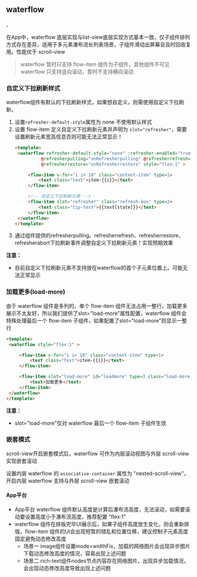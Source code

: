 ## waterflow

<!-- UTSCOMJSON.waterflow.description -->

<!-- UTSCOMJSON.waterflow.compatibility -->、

在App中，waterflow 底层实现与list-view底层实现方式基本一致，仅子组件排列方式存在差异，适用于多元素瀑布流长列表场景，子组件滑动出屏幕会及时回收复用。性能优于 scroll-view 

> waterflow 暂时只支持 flow-item 组件为子组件，其他组件不可见
> waterflow 只支持竖向滚动，暂时不支持横向滚动

<!-- UTSCOMJSON.waterflow.attribute -->

<!-- UTSCOMJSON.waterflow.event -->

<!-- UTSCOMJSON.waterflow.component_type -->

### 自定义下拉刷新样式

waterflow组件有默认的下拉刷新样式，如果想自定义，则需使用自定义下拉刷新。

1. 设置`refresher-default-style`属性为 none 不使用默认样式
2. 设置 flow-item 定义自定义下拉刷新元素并声明为 `slot="refresher"`，需要设置刷新元素宽高信息否则可能无法正常显示！
   ```html
   <template>
   	<waterflow refresher-default-style="none" :refresher-enabled="true" :refresher-triggered="refresherTriggered"
   			 @refresherpulling="onRefresherpulling" @refresherrefresh="onRefresherrefresh"
   			 @refresherrestore="onRefresherrestore" style="flex:1" >

   		<flow-item v-for="i in 10" class="content-item" type=1>
   			<text class="text">item-{{i}}</text>
   		</flow-item>

   		<!-- 自定义下拉刷新元素 -->
   		<flow-item slot="refresher" class="refresh-box" type=2>
   			<text class="tip-text">{{text[state]}}</text>
   		</flow-item>
   	</waterflow>
   </template>
   ```
3. 通过组件提供的refresherpulling、refresherrefresh、refresherrestore、refresherabort下拉刷新事件调整自定义下拉刷新元素！实现预期效果

**注意：**
+ 目前自定义下拉刷新元素不支持放在waterflow的首个子元素位置上。可能无法正常显示

### 加载更多(load-more)

由于 waterflow 组件是多列的，单个 flow-item 组件无法占用一整行，加载更多展示不太友好，所以我们提供了slot="load-more"属性配置，waterflow 组件会特殊处理最后一个 flow-item 子组件，如果配置了slot="load-more"则显示一整行

   ```html
   <template>
   	<waterflow style="flex:1" >

   		<flow-item v-for="i in 10" class="content-item" type=1>
   			<text class="text">item-{{i}}</text>
   		</flow-item>

   		<flow-item slot="load-more" id="loadmore" type=3 class="load-more-box">
            <text>加载更多</text>
        </flow-item>
   	</waterflow>
   </template>
   ```

**注意：**
+ slot="load-more"仅对 waterflow 最后一个 flow-item 子组件生效

### 嵌套模式

scroll-view开启嵌套模式后，waterflow 可作为内层滚动视图与外层 scroll-view 实现嵌套滚动

设置内层 waterflow 的 `associative-container` 属性为 "nested-scroll-view"，开启内层 waterflow 支持与外层 scroll-view 嵌套滚动

<!-- UTSCOMJSON.waterflow.children -->

<!-- UTSCOMJSON.waterflow.example -->

<!-- UTSCOMJSON.waterflow.reference -->

#### App平台

+ App平台 waterflow 组件默认高度是计算后瀑布流高度，无法滚动，如需要滚动要设置高度小于瀑布流高度，推荐配置 "flex:1"
+ waterflow 组件在排版完毕UI展示后，如果子组件高度放生变化，则会重新排版，flow-item 组件的UI会出现短暂的错乱和位置位移，建议控制子元素高度固定避免动态修改高度
	+ 场景一 image组件设置mode=widthFix，加载的网络图片会出现异步图片下载动态修改高度的情况，容易出现上述问题
	+ 场景二 rich-text组件nodes节点内容存在网络图片，出现异步加载情况，会出现动态修改高度导致出现上述问题

